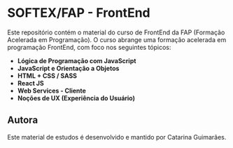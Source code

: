 # SOFTEX/FAP - FrontEnd

Este repositório contém o material do curso de FrontEnd da FAP (Formação Acelerada em Programação). O curso abrange uma formação acelerada em programação FrontEnd, com foco nos seguintes tópicos:

- **Lógica de Programação com JavaScript**
- **JavaScript e Orientação a Objetos**
- **HTML + CSS / SASS**
- **React JS**
- **Web Services - Cliente**
- **Noções de UX (Experiência do Usuário)**

## Autora

Este material de estudos é desenvolvido e mantido por Catarina Guimarães.
